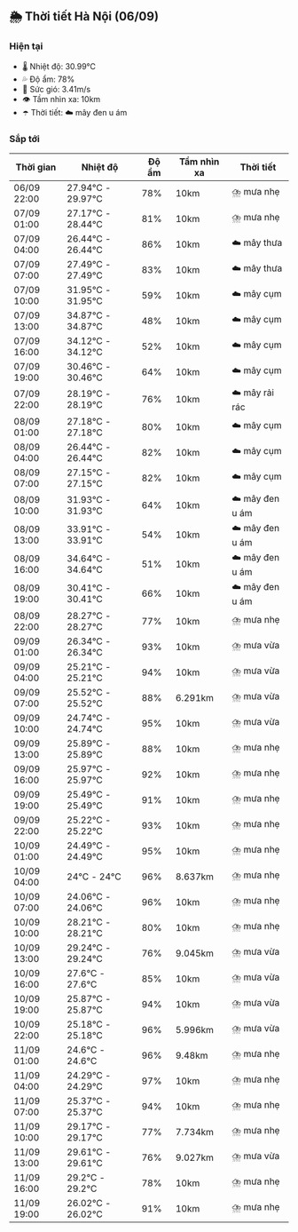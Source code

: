 ## 🌦️ Thời tiết Hà Nội (06/09)

### Hiện tại

- 🌡️ Nhiệt độ: 30.99℃
- 💦 Độ ẩm: 78%
- 💨 Sức gió: 3.41m/s
- 👁️ Tầm nhìn xa: 10km
- ☂️ Thời tiết: ☁️ mây đen u ám

### Sắp tới

| Thời gian | Nhiệt độ | Độ ẩm | Tầm nhìn xa | Thời tiết |
| --- | --- | --- | --- | --- |
| 06/09 22:00 | 27.94℃ - 29.97℃ | 78% | 10km | ⛈️ mưa nhẹ |
| 07/09 01:00 | 27.17℃ - 28.44℃ | 81% | 10km | ⛈️ mưa nhẹ |
| 07/09 04:00 | 26.44℃ - 26.44℃ | 86% | 10km | ☁️ mây thưa |
| 07/09 07:00 | 27.49℃ - 27.49℃ | 83% | 10km | ☁️ mây thưa |
| 07/09 10:00 | 31.95℃ - 31.95℃ | 59% | 10km | ☁️ mây cụm |
| 07/09 13:00 | 34.87℃ - 34.87℃ | 48% | 10km | ☁️ mây cụm |
| 07/09 16:00 | 34.12℃ - 34.12℃ | 52% | 10km | ☁️ mây cụm |
| 07/09 19:00 | 30.46℃ - 30.46℃ | 64% | 10km | ☁️ mây cụm |
| 07/09 22:00 | 28.19℃ - 28.19℃ | 76% | 10km | ☁️ mây rải rác |
| 08/09 01:00 | 27.18℃ - 27.18℃ | 80% | 10km | ☁️ mây cụm |
| 08/09 04:00 | 26.44℃ - 26.44℃ | 82% | 10km | ☁️ mây cụm |
| 08/09 07:00 | 27.15℃ - 27.15℃ | 82% | 10km | ☁️ mây cụm |
| 08/09 10:00 | 31.93℃ - 31.93℃ | 64% | 10km | ☁️ mây đen u ám |
| 08/09 13:00 | 33.91℃ - 33.91℃ | 54% | 10km | ☁️ mây đen u ám |
| 08/09 16:00 | 34.64℃ - 34.64℃ | 51% | 10km | ☁️ mây đen u ám |
| 08/09 19:00 | 30.41℃ - 30.41℃ | 66% | 10km | ☁️ mây đen u ám |
| 08/09 22:00 | 28.27℃ - 28.27℃ | 77% | 10km | ⛈️ mưa nhẹ |
| 09/09 01:00 | 26.34℃ - 26.34℃ | 93% | 10km | ⛈️ mưa vừa |
| 09/09 04:00 | 25.21℃ - 25.21℃ | 94% | 10km | ⛈️ mưa vừa |
| 09/09 07:00 | 25.52℃ - 25.52℃ | 88% | 6.291km | ⛈️ mưa vừa |
| 09/09 10:00 | 24.74℃ - 24.74℃ | 95% | 10km | ⛈️ mưa vừa |
| 09/09 13:00 | 25.89℃ - 25.89℃ | 88% | 10km | ⛈️ mưa nhẹ |
| 09/09 16:00 | 25.97℃ - 25.97℃ | 92% | 10km | ⛈️ mưa nhẹ |
| 09/09 19:00 | 25.49℃ - 25.49℃ | 91% | 10km | ⛈️ mưa nhẹ |
| 09/09 22:00 | 25.22℃ - 25.22℃ | 93% | 10km | ⛈️ mưa nhẹ |
| 10/09 01:00 | 24.49℃ - 24.49℃ | 95% | 10km | ⛈️ mưa nhẹ |
| 10/09 04:00 | 24℃ - 24℃ | 96% | 8.637km | ⛈️ mưa nhẹ |
| 10/09 07:00 | 24.06℃ - 24.06℃ | 96% | 10km | ⛈️ mưa nhẹ |
| 10/09 10:00 | 28.21℃ - 28.21℃ | 80% | 10km | ⛈️ mưa nhẹ |
| 10/09 13:00 | 29.24℃ - 29.24℃ | 76% | 9.045km | ⛈️ mưa vừa |
| 10/09 16:00 | 27.6℃ - 27.6℃ | 85% | 10km | ⛈️ mưa vừa |
| 10/09 19:00 | 25.87℃ - 25.87℃ | 94% | 10km | ⛈️ mưa vừa |
| 10/09 22:00 | 25.18℃ - 25.18℃ | 96% | 5.996km | ⛈️ mưa vừa |
| 11/09 01:00 | 24.6℃ - 24.6℃ | 96% | 9.48km | ⛈️ mưa nhẹ |
| 11/09 04:00 | 24.29℃ - 24.29℃ | 97% | 10km | ⛈️ mưa nhẹ |
| 11/09 07:00 | 25.37℃ - 25.37℃ | 94% | 10km | ⛈️ mưa nhẹ |
| 11/09 10:00 | 29.17℃ - 29.17℃ | 77% | 7.734km | ⛈️ mưa nhẹ |
| 11/09 13:00 | 29.61℃ - 29.61℃ | 76% | 9.027km | ⛈️ mưa vừa |
| 11/09 16:00 | 29.2℃ - 29.2℃ | 78% | 10km | ⛈️ mưa nhẹ |
| 11/09 19:00 | 26.02℃ - 26.02℃ | 91% | 10km | ⛈️ mưa nhẹ |
